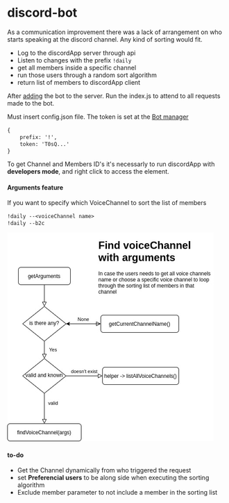 # discord-bot

 As a communication improvement there was a lack of arrangement on who starts speaking at the discord channel. Any kind of sorting would fit.

- Log to the discordApp server through api
- Listen to changes with the prefix `!daily` 
- get all members inside a specific channel
- run those users through a random sort algorithm
- return list of members to discordApp client

 After [adding]([asd](https://discordapp.com/developers/applications/))  the bot to the server. Run the index.js to attend to all requests made to the bot.

 Must insert config.json file. The token is set at the [Bot manager](https://discordapp.com/developers/applications/)
 ```
 {
     prefix: '!',
     token: 'T0sQ...'
 }
 ```

To get Channel and Members ID's it's necessarly to run discordApp with <b>developers mode</b>, and right click to access the element.


#### Arguments feature 
If you  want to specify which VoiceChannel to sort the list of members
```
!daily --<voiceChannel name>
!daily --b2c
```

![arguments flow diagram](./assets/argumentsFlow.jpg)


#### to-do
 - Get the Channel dynamically from who triggered the request
 - set <b>Preferencial users</b> to be along side when executing the sorting algorithm 
 - Exclude member parameter to not include a member in the sorting list
